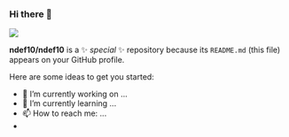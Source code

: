 ### Hi there 👋
![](file:///home/Marce/Im%C3%A1genes/IMG-TECNOLOGIA/19_1.jpg)


**ndef10/ndef10** is a ✨ _special_ ✨ repository because its `README.md` (this file) appears on your GitHub profile.

Here are some ideas to get you started:

- 🔭 I’m currently working on ...
- 🌱 I’m currently learning ...
- 📫 How to reach me: ...
-


